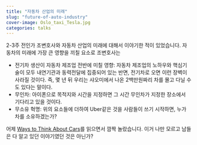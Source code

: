 ```yaml
---
title: "자동차 산업의 미래"
slug: "future-of-auto-industry"
cover-image: Oslo_taxi_Tesla.jpg
categories: talks
---
```

2-3주 전인가 조변호사와 자동차 산업의 미래에 대해서 이야기한 적이 있었습니다.  자동차의 미래에 가장 큰 영향을 끼칠 요소로 조변호사는

* 전기차 생산이 자동차 제조업 전반에 미칠 영향: 자동차 제조업의 노하우와 핵심기술이 모두 내연기관과 동력전달에 집중되어 있는 반면, 전기차로 오면 이런 장벽이 사라질 것이다.  즉, 몇 년 뒤 우리는 샤오미에서 나온 2백만원짜리 차를 몰고 다닐 수도 있다는 말이다.
* 무인차: 아이폰으로 목적지와 시간을 지정하면 그 시간 무인차가 지정한 장소에서 기다리고 있을 것이다.
* 무소유 혁명: 위의 요소들에 더하여 Uber같은 것을 사람들이 쓰기 시작하면, 누가 차를 소유하겠는가?

어제 [Ways to Think About Cars](http://ben-evans.com/benedictevans/2015/7/27/ways-to-think-about-cars)를 읽으면서 깜짝 놀랐습니다.  이거 나만 모르고 남들은 다 알고 있던 이야기였던 것은 아닌가?
